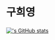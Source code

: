 # 구희영

### 



[!['s GitHub stats](https://github-readme-stats-git-masterrstaa-rickstaa.vercel.app/api?username=hi9900)](https://github.com/anuraghazra/github-readme-stats)
